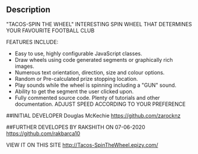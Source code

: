 
## Description


"TACOS-SPIN THE WHEEL" 
INTERESTING SPIN WHEEL THAT DETERMINES YOUR FAVOURITE FOOTBALL CLUB

FEATURES INCLUDE:
* Easy to use, highly configurable JavaScript classes.
* Draw wheels using code generated segments or graphically rich images.
* Numerous text orientation, direction, size and colour options.
* Random or Pre-calculated prize stopping location.
* Play sounds while the wheel is spinning including a "GUN" sound.
* Ability to get the segment the user clicked upon.
* Fully commented source code. Plenty of tutorials and other documentation.
ADJUST SPEED ACCORDING TO YOUR PREFERENCE





##INITIAL  DEVELOPER
Douglas McKechie https://github.com/zarocknz

##FURTHER DEVELOPES BY RAKSHITH ON 07-06-2020 https://github.com/rakbarca10


VIEW IT ON THIS SITE
http://Tacos-SpinTheWheel.epizy.com/




